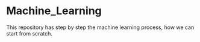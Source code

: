 # Machine_Learning
This repository has step by step the machine learning process, how we can start from scratch.
